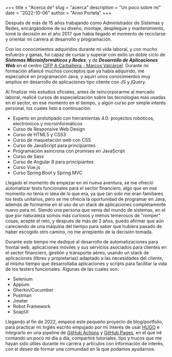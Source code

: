 +++
title = "Acerca de"
slug = "acerca"
description = "Un poco sobre mi"
date = "2022-10-06"
author = "Anxo Portela"
+++

Después de más de 15 años trabajando como Administrador de Sistemas y Redes, encargándome de su diseño, montaje, despliegue y mantenimiento, tomé la decisión en el año 2017 que había llegado el momento de reciclarse y orientar mi carrera al desarrollo y programación. 

Con los conocimientos adquiridos durante mi vida laboral, y con mucho esfuerzo y ganas, fui capaz de cursar y superar con exito un doble ciclo de _**Sistemas Microinformáticos y Redes**_, y de _**Desarrollo de Aplicaciones Web**_ en el centro [CIFP A Carballeira - Marcos Valcárcel](https://cifpacarballeira.gal/). Durante mi formación afiancé muchos conceptos que ya había adquirido, me especialicé en programación Java, y aquirí unos conocimientos muy amplios en desarrollo de aplicaciones tipo cliente con JS y jQuery.

Al finalizar mis estudios oficiales, antes de reincorporarme al mercado laboral, realicé cursos de especialización sobre las tecnologías más usadas en el sector, en ese momento en el tiempo, y algún curso por simple interés personal, los cuales listo a continuación:

 - Experto en prototipado con herramientas 4.0: proyectos robóticos, electrónicos y microinformáticos
 - Curso de Responsive Web Design
 - Curso de HTML5 y CSS3
 - Curso de maquetación web con CSS
 - Curso de JavaScript para principiantes
 - Programación asíncrona con promises en JavaScript
 - Curso de Sass
 - Curso de Angular 8 para principiantes
 - Curso Vue.js
 - Curso Spring Boot y Spring MVC

Llegado el momento de empezar en mi nueva aventura, se me ofreció automatizar tests funcionales para el sector financiero, algo que en ese momento no tenía ni idea de lo que era, ya que tan solo me eran familiares los tests unitarios, pero se me ofrecía la oportunidad de programar en Java, además de formarme en el uso de un stack de aplicaciones completamente nuevo para mi. Siendo una persona que venía del mundo de sistemas, en el que por naturaleza somos más curiosos y menos temerosos de "romper" cosas, acepté el reto, y después de más de 2 años, puedo afirmar que aún careciendo de una máquina del tiempo para saber que hubiera pasado de haber escogido otro camino, no me arrepiento de la decisión tomada.

Durante este tiempo me dediqué al desarrollo de automatizaciones para frontal web, aplicaciones móviles y sus servicios asociados para clientes en el sector financiero, gestión y transporte aéreo, usando un stack de aplicaciones (libres y propietarias) adaptado a las necesidades del cliente, al mismo tiempo que desarrollaba aplicaciones y scripts para facilitar la vida de los testers funcionales. Algunas de las cuales son:

 - Selenium
 - Appium
 - Gherkin/Cucumber
 - Postman
 - Jmeter
 - Robot Framework
 - SoapUI

Llegando al fin de 2022, empecé este pequeño proyecto de blog/portfolio, para practicar mi Inglés escrito empujado por mi interés de usar [HUGO](https://gohugo.io/) e integrarlo en una pipeline de [GitHub Actions](https://github.com/features/actions) y [GitHub Pages](https://pages.github.com/), en el que iré contando un poco mi día a día, compartiré tutoriales, tips y trucos que me hayan sido útiles durante mi carrera y artículos con información de interés, con el deseo de formar una comunidad en la que podamos ayudarnos.

